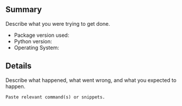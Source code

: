 ## Summary

Describe what you were trying to get done.

- Package version used:
- Python version:
- Operating System:

## Details

Describe what happened, what went wrong, and what you expected to happen.

```
Paste relevant command(s) or snippets.
```
